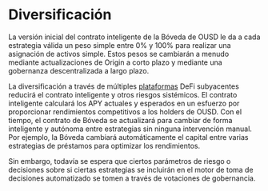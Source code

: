 # Diversificación

La versión inicial del contrato inteligente de la Bóveda de OUSD le da a cada estrategia válida un peso simple entre 0% y 100% para realizar una asignación de activos simple. Estos pesos se cambiarán a menudo mediante actualizaciones de Origin a corto plazo y mediante una gobernanza descentralizada a largo plazo.

La diversificación a través de múltiples [plataformas](../supported-strategies/) DeFi subyacentes reducirá el contrato inteligente y otros riesgos sistémicos. El contrato inteligente calculará los APY actuales y esperados en un esfuerzo por proporcionar rendimientos competitivos a los holders de OUSD. Con el tiempo, el contrato de Bóveda se actualizará para cambiar de forma inteligente y autónoma entre estrategias sin ninguna intervención manual. Por ejemplo, la Bóveda cambiará automáticamente el capital entre varias estrategias de préstamos para optimizar los rendimientos.

Sin embargo, todavía se espera que ciertos parámetros de riesgo o decisiones sobre si ciertas estrategias se incluirán en el motor de toma de decisiones automatizado se tomen a través de votaciones de gobernancia. 

